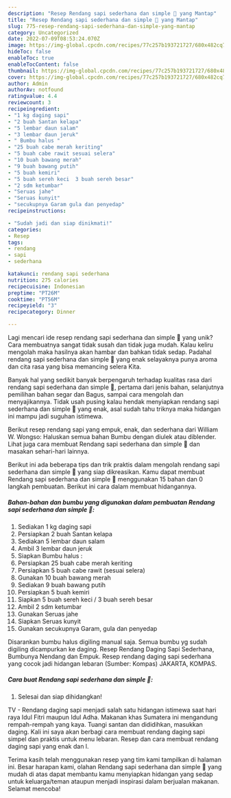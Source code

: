 ```yaml
---
description: "Resep Rendang sapi sederhana dan simple 🥰 yang Mantap"
title: "Resep Rendang sapi sederhana dan simple 🥰 yang Mantap"
slug: 775-resep-rendang-sapi-sederhana-dan-simple-yang-mantap
category: Uncategorized
date: 2022-07-09T08:53:24.070Z
image: https://img-global.cpcdn.com/recipes/77c257b193721727/680x482cq70/rendang-sapi-sederhana-dan-simple-foto-resep-utama.jpg
hideToc: false
enableToc: true
enableTocContent: false
thumbnail: https://img-global.cpcdn.com/recipes/77c257b193721727/680x482cq70/rendang-sapi-sederhana-dan-simple-foto-resep-utama.jpg
cover: https://img-global.cpcdn.com/recipes/77c257b193721727/680x482cq70/rendang-sapi-sederhana-dan-simple-foto-resep-utama.jpg
author: Admin
authorAv: notfound
ratingvalue: 4.4
reviewcount: 3
recipeingredient:
- "1 kg daging sapi"
- "2 buah Santan kelapa"
- "5 lembar daun salam"
- "3 lembar daun jeruk"
- " Bumbu halus "
- "25 buah cabe merah keriting"
- "5 buah cabe rawit sesuai selera"
- "10 buah bawang merah"
- "9 buah bawang putih"
- "5 buah kemiri"
- "5 buah sereh keci  3 buah sereh besar"
- "2 sdm ketumbar"
- "Seruas jahe"
- "Seruas kunyit"
- "secukupnya Garam gula dan penyedap"
recipeinstructions:

- "Sudah jadi dan siap dinikmati!"
categories:
- Resep
tags:
- rendang
- sapi
- sederhana

katakunci: rendang sapi sederhana 
nutrition: 275 calories
recipecuisine: Indonesian
preptime: "PT26M"
cooktime: "PT56M"
recipeyield: "3"
recipecategory: Dinner

---
```





Lagi mencari ide resep rendang sapi sederhana dan simple 🥰 yang unik? Cara membuatnya sangat tidak susah dan tidak juga mudah. Kalau keliru mengolah maka hasilnya akan hambar dan bahkan tidak sedap. Padahal rendang sapi sederhana dan simple 🥰 yang enak selayaknya punya aroma dan cita rasa yang bisa memancing selera Kita.





Banyak hal yang sedikit banyak berpengaruh terhadap kualitas rasa dari rendang sapi sederhana dan simple 🥰, pertama dari jenis bahan, selanjutnya pemilihan bahan segar dan Bagus, sampai cara mengolah dan menyajikannya. Tidak usah pusing kalau hendak menyiapkan rendang sapi sederhana dan simple 🥰 yang enak,      asal sudah tahu triknya maka hidangan ini mampu jadi suguhan istimewa.














Berikut resep rendang sapi yang empuk, enak, dan sederhana dari William W. Wongso: Haluskan semua bahan Bumbu dengan diulek atau diblender. Lihat juga cara membuat Rendang sapi sederhana dan simple 🥰 dan masakan sehari-hari lainnya.






Berikut ini ada beberapa tips dan trik praktis dalam mengolah rendang sapi sederhana dan simple 🥰 yang siap dikreasikan. Kamu dapat membuat Rendang sapi sederhana dan simple 🥰 menggunakan 15 bahan dan 0 langkah pembuatan. Berikut ini cara dalam membuat hidangannya.

<!--inarticleads1-->

##### Bahan-bahan dan bumbu yang digunakan dalam pembuatan Rendang sapi sederhana dan simple 🥰:

1. Sediakan 1 kg daging sapi
1. Persiapkan 2 buah Santan kelapa
1. Sediakan 5 lembar daun salam
1. Ambil 3 lembar daun jeruk
1. Siapkan  Bumbu halus :
1. Persiapkan 25 buah cabe merah keriting
1. Persiapkan 5 buah cabe rawit (sesuai selera)
1. Gunakan 10 buah bawang merah
1. Sediakan 9 buah bawang putih
1. Persiapkan 5 buah kemiri
1. Siapkan 5 buah sereh keci / 3 buah sereh besar
1. Ambil 2 sdm ketumbar
1. Gunakan Seruas jahe
1. Siapkan Seruas kunyit
1. Gunakan secukupnya Garam, gula dan penyedap


Disarankan bumbu halus digiling manual saja. Semua bumbu yg sudah digiling dicampurkan ke daging. Resep Rendang Daging Sapi Sederhana, Bumbunya Nendang dan Empuk. Resep rendang daging sapi sederhana yang cocok jadi hidangan lebaran (Sumber: Kompas) JAKARTA, KOMPAS. 

<!--inarticleads2-->

##### Cara buat Rendang sapi sederhana dan simple 🥰:


1. Selesai dan siap dihidangkan!

TV - Rendang daging sapi menjadi salah satu hidangan istimewa saat hari raya Idul Fitri maupun Idul Adha. Makanan khas Sumatera ini mengandung rempah-rempah yang kaya. Tuangi santan dan dididihkan, masukkan daging. Kali ini saya akan berbagi cara membuat rendang daging sapi simpel dan praktis untuk menu lebaran. Resep dan cara membuat rendang daging sapi yang enak dan l. 

Terima kasih telah menggunakan resep yang tim kami tampilkan di halaman ini. Besar harapan kami, olahan Rendang sapi sederhana dan simple 🥰 yang mudah di atas dapat membantu kamu menyiapkan hidangan yang sedap untuk keluarga/teman ataupun menjadi inspirasi dalam berjualan makanan. Selamat mencoba!
